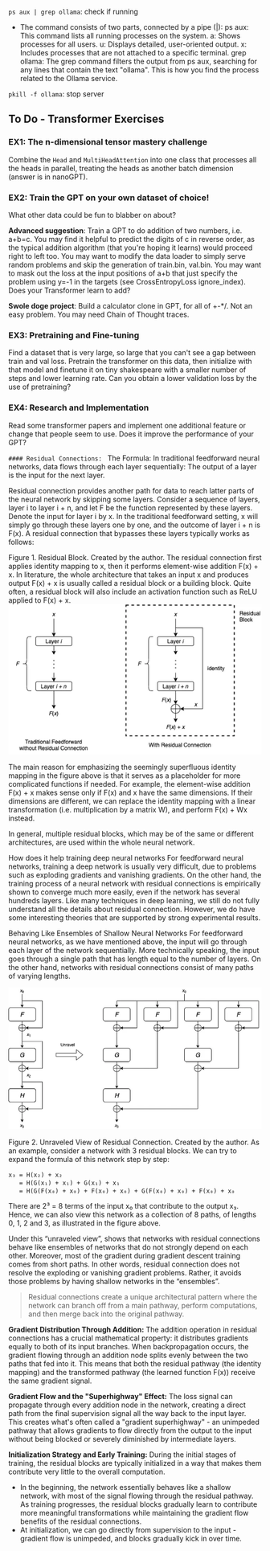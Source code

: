 `ps aux | grep ollama`: check if running
- The command consists of two parts, connected by a pipe (|):
ps aux: This command lists all running processes on the system.
a: Shows processes for all users.
u: Displays detailed, user-oriented output.
x: Includes processes that are not attached to a specific terminal.
grep ollama: The grep command filters the output from ps aux, searching for any lines that contain the text "ollama". This is how you find the process related to the Ollama service. 


`pkill -f ollama`: stop server

## To Do - Transformer Exercises

### EX1: The n-dimensional tensor mastery challenge
Combine the `Head` and `MultiHeadAttention` into one class that processes all the heads in parallel, treating the heads as another batch dimension (answer is in nanoGPT).

### EX2: Train the GPT on your own dataset of choice!
What other data could be fun to blabber on about? 

**Advanced suggestion**: Train a GPT to do addition of two numbers, i.e. a+b=c. You may find it helpful to predict the digits of c in reverse order, as the typical addition algorithm (that you're hoping it learns) would proceed right to left too. You may want to modify the data loader to simply serve random problems and skip the generation of train.bin, val.bin. You may want to mask out the loss at the input positions of a+b that just specify the problem using y=-1 in the targets (see CrossEntropyLoss ignore_index). Does your Transformer learn to add? 

**Swole doge project**: Build a calculator clone in GPT, for all of +-*/. Not an easy problem. You may need Chain of Thought traces.

### EX3: Pretraining and Fine-tuning
Find a dataset that is very large, so large that you can't see a gap between train and val loss. Pretrain the transformer on this data, then initialize with that model and finetune it on tiny shakespeare with a smaller number of steps and lower learning rate. Can you obtain a lower validation loss by the use of pretraining?

### EX4: Research and Implementation
Read some transformer papers and implement one additional feature or change that people seem to use. Does it improve the performance of your GPT?


`#### Residual Connections: `
The Formula: 
In traditional feedforward neural networks, data flows through each layer sequentially: The output of a layer is the input for the next layer.

Residual connection provides another path for data to reach latter parts of the neural network by skipping some layers. Consider a sequence of layers, layer i to layer i + n, and let F be the function represented by these layers. Denote the input for layer i by x. In the traditional feedforward setting, x will simply go through these layers one by one, and the outcome of layer i + n is F(x). A residual connection that bypasses these layers typically works as follows:


Figure 1. Residual Block. Created by the author.
The residual connection first applies identity mapping to x, then it performs element-wise addition F(x) + x. In literature, the whole architecture that takes an input x and produces output F(x) + x is usually called a residual block or a building block. Quite often, a residual block will also include an activation function such as ReLU applied to F(x) + x.
![Residual Connections](images/residual_connections.png)

The main reason for emphasizing the seemingly superfluous identity mapping in the figure above is that it serves as a placeholder for more complicated functions if needed. For example, the element-wise addition F(x) + x makes sense only if F(x) and x have the same dimensions. If their dimensions are different, we can replace the identity mapping with a linear transformation (i.e. multiplication by a matrix W), and perform F(x) + Wx instead.

In general, multiple residual blocks, which may be of the same or different architectures, are used within the whole neural network.

How does it help training deep neural networks
For feedforward neural networks, training a deep network is usually very difficult, due to problems such as exploding gradients and vanishing gradients. On the other hand, the training process of a neural network with residual connections is empirically shown to converge much more easily, even if the network has several hundreds layers. Like many techniques in deep learning, we still do not fully understand all the details about residual connection. However, we do have some interesting theories that are supported by strong experimental results.

Behaving Like Ensembles of Shallow Neural Networks
For feedforward neural networks, as we have mentioned above, the input will go through each layer of the network sequentially. More technically speaking, the input goes through a single path that has length equal to the number of layers. On the other hand, networks with residual connections consist of many paths of varying lengths.

![Residual Connections 2](images/unraveled_view_of_residual_connections.png)

Figure 2. Unraveled View of Residual Connection. Created by the author.
As an example, consider a network with 3 residual blocks. We can try to expand the formula of this network step by step:


```
x₃ = H(x₂) + x₂
   = H(G(x₁) + x₁) + G(x₁) + x₁
   = H(G(F(x₀) + x₀) + F(x₀) + x₀) + G(F(x₀) + x₀) + F(x₀) + x₀
```
There are 2³ = 8 terms of the input x₀ that contribute to the output x₃. Hence, we can also view this network as a collection of 8 paths, of lengths 0, 1, 2 and 3, as illustrated in the figure above.

Under this “unraveled view”,  shows that networks with residual connections behave like ensembles of networks that do not strongly depend on each other. Moreover, most of the gradient during gradient descent training comes from short paths. In other words, residual connection does not resolve the exploding or vanishing gradient problems. Rather, it avoids those problems by having shallow networks in the “ensembles”.

> Residual connections create a unique architectural pattern where the network can branch off from a main pathway, perform computations, and then merge back into the original pathway.

**Gradient Distribution Through Addition:**
The addition operation in residual connections has a crucial mathematical property: it distributes gradients equally to both of its input branches. When backpropagation occurs, the gradient flowing through an addition node splits evenly between the two paths that fed into it. This means that both the residual pathway (the identity mapping) and the transformed pathway (the learned function F(x)) receive the same gradient signal.

**Gradient Flow and the "Superhighway" Effect:**
The loss signal can propagate through every addition node in the network, creating a direct path from the final supervision signal all the way back to the input layer. This creates what's often called a "gradient superhighway" - an unimpeded pathway that allows gradients to flow directly from the output to the input without being blocked or severely diminished by intermediate layers.

**Initialization Strategy and Early Training:**
During the initial stages of training, the residual blocks are typically initialized in a way that makes them contribute very little to the overall computation. 
- In the beginning, the network essentially behaves like a shallow network, with most of the signal flowing through the residual pathway. As training progresses, the residual blocks gradually learn to contribute more meaningful transformations while maintaining the gradient flow benefits of the residual connections. 
- At initialization, we can go directly from supervision to the input - gradient flow is unimpeded, and blocks gradually kick in over time.